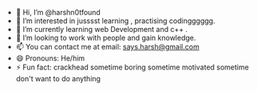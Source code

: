 - 👋 Hi, I’m @harshn0tfound
- 👀 I’m interested in jusssst learning , practising codingggggg.
- 🌱 I’m currently learning web Development and c++ .
- 💞️ I’m looking to work with people and gain knowledge.
- 📫 You can contact me at email: says.harsh@gmail.com
- 😄 Pronouns: He/him
- ⚡ Fun fact: crackhead sometime boring sometime motivated sometime don't want to do anything

<!---
harshn0tfound/harshn0tfound is a ✨ special ✨ repository because its `README.md` (this file) appears on your GitHub profile.
You can click the Preview link to take a look at your changes.
--->
